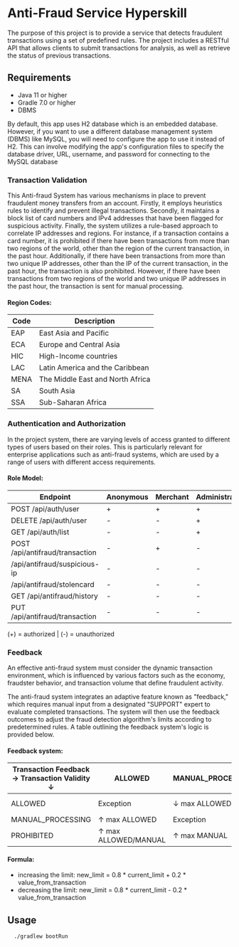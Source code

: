 # Anti-Fraud Service Hyperskill
The purpose of this project is to provide a service that detects fraudulent transactions using a set of predefined rules. The project includes a RESTful API that allows clients to submit transactions for analysis, as well as retrieve the status of previous transactions.

## Requirements
- Java 11 or higher
- Gradle 7.0 or higher
- DBMS

By default, this app uses H2 database which is an embedded database. However, if you want to use a different database management system (DBMS) like MySQL, you will need to configure the app to use it instead of H2. This can involve modifying the app's configuration files to specify the database driver, URL, username, and password for connecting to the MySQL database

### Transaction Validation

This Anti-fraud System has various mechanisms in place to prevent fraudulent money transfers from an account. Firstly, it employs heuristics rules to identify and prevent illegal transactions. Secondly, it maintains a block list of card numbers and IPv4 addresses that have been flagged for suspicious activity. Finally, the system utilizes a rule-based approach to correlate IP addresses and regions. For instance, if a transaction contains a card number, it is prohibited if there have been transactions from more than two regions of the world, other than the region of the current transaction, in the past hour. Additionally, if there have been transactions from more than two unique IP addresses, other than the IP of the current transaction, in the past hour, the transaction is also prohibited. However, if there have been transactions from two regions of the world and two unique IP addresses in the past hour, the transaction is sent for manual processing.


#### Region Codes:
| Code | Description                      |
|------|----------------------------------|
| EAP  | East Asia and Pacific            |
| ECA  | Europe and Central Asia          |
| HIC  | High-Income countries            |
| LAC  | Latin America and the Caribbean  |
| MENA | The Middle East and North Africa |
| SA   | South Asia                       |
| SSA  | Sub-Saharan Africa               |


### Authentication and Authorization

In the project system, there are varying levels of access granted to different types of users based on their roles. This is particularly relevant for enterprise applications such as anti-fraud systems, which are used by a range of users with different access requirements.

#### Role Model:
| Endpoint                        | Anonymous | Merchant | Administrator | Support |
|---------------------------------|-----------|----------|---------------|---------|
| POST /api/auth/user             | +         | +        | +             | +       |
| DELETE /api/auth/user           | -         | -        | +             | -       |
| GET /api/auth/list              | -         | -        | +             | +       |
| POST /api/antifraud/transaction | -         | +        | -             | -       |
| /api/antifraud/suspicious-ip    | -         | -        | -             | +       |
| /api/antifraud/stolencard       | -         | -        | -             | +       |
| GET /api/antifraud/history      | -         | -        | -             | +       |
| PUT /api/antifraud/transaction  | -         | -        | -             | +       |

(+) = authorized | (-) = unauthorized

### Feedback

An effective anti-fraud system must consider the dynamic transaction environment, which is influenced by various factors such as the economy, fraudster behavior, and transaction volume that define fraudulent activity.

The anti-fraud system integrates an adaptive feature known as "feedback," which requires manual input from a designated "SUPPORT" expert to evaluate completed transactions. The system will then use the feedback outcomes to adjust the fraud detection algorithm's limits according to predetermined rules. A table outlining the feedback system's logic is provided below.

#### Feedback system:
| Transaction Feedback → Transaction Validity ↓ | ALLOWED              | MANUAL_PROCESSING | PROHIBITED           |
|-----------------------------------------------|----------------------|-------------------|----------------------|
| ALLOWED                                       | Exception            | ↓ max ALLOWED     | ↓ max ALLOWED/MANUAL |
| MANUAL_PROCESSING                             | ↑ max ALLOWED        | Exception         | ↓ max MANUAL         |
| PROHIBITED                                    | ↑ max ALLOWED/MANUAL | ↑ max MANUAL      | Exception            |

#### Formula:
- increasing the limit: new_limit = 0.8 * current_limit + 0.2 * value_from_transaction
- decreasing the limit: new_limit = 0.8 * current_limit - 0.2 * value_from_transaction

## Usage

```bash
  ./gradlew bootRun 
```
